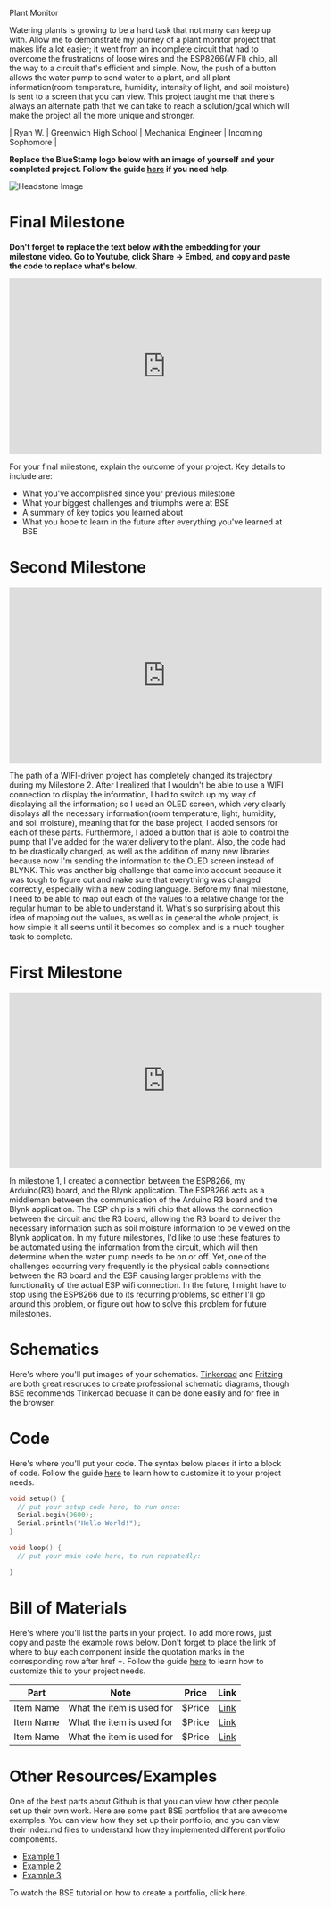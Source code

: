 Plant Monitor 

Watering plants is growing to be a hard task that not many can keep up with. Allow me to demonstrate my journey of a plant monitor project that makes life a lot easier; it went from an incomplete circuit that had to overcome the frustrations of loose wires and the ESP8266(WIFI) chip, all the way to a circuit that's efficient and simple. Now, the push of a button allows the water pump to send water to a plant, and all plant information(room temperature, humidity, intensity of light, and soil moisture) is sent to a screen that you can view. This project taught me that there's always an alternate path that we can take to reach a solution/goal which will make the project all the more unique and stronger. 


| Ryan W. | Greenwich High School | Mechanical Engineer | Incoming Sophomore |

**Replace the BlueStamp logo below with an image of yourself and your completed project. Follow the guide [here](https://tomcam.github.io/least-github-pages/adding-images-github-pages-site.html) if you need help.**

![Headstone Image](logo.svg)
  
# Final Milestone

**Don't forget to replace the text below with the embedding for your milestone video. Go to Youtube, click Share -> Embed, and copy and paste the code to replace what's below.**

<iframe width="560" height="315" src="https://www.youtube.com/embed/F7M7imOVGug" title="YouTube video player" frameborder="0" allow="accelerometer; autoplay; clipboard-write; encrypted-media; gyroscope; picture-in-picture; web-share" allowfullscreen></iframe>

For your final milestone, explain the outcome of your project. Key details to include are:
- What you've accomplished since your previous milestone
- What your biggest challenges and triumphs were at BSE
- A summary of key topics you learned about
- What you hope to learn in the future after everything you've learned at BSE



# Second Milestone

<iframe width="560" height="315" src="https://www.youtube.com/embed/r4cs4SHCONk" title="YouTube video player" frameborder="0" allow="accelerometer; autoplay; clipboard-write; encrypted-media; gyroscope; picture-in-picture; web-share" allowfullscreen></iframe>


The path of a WIFI-driven project has completely changed its trajectory during my Milestone 2. After I realized that I wouldn't be able to use a WIFI connection to display the information, I had to switch up my way of displaying all the information; so I used an OLED screen, which very clearly displays all the necessary information(room temperature, light, humidity, and soil moisture), meaning that for the base project, I added sensors for each of these parts. Furthermore, I added a button that is able to control the pump that I've added for the water delivery to the plant. Also, the code had to be drastically changed, as well as the addition of many new libraries because now I'm sending the information to the OLED screen instead of BLYNK. This was another big challenge that came into account because it was tough to figure out and make sure that everything was changed correctly, especially with a new coding language. Before my final milestone, I need to be able to map out each of the values to a relative change for the regular human to be able to understand it. What's so surprising about this idea of mapping out the values, as well as in general the whole project, is how simple it all seems until it becomes so complex and is a much tougher task to complete. 

# First Milestone

<iframe width="560" height="315" src="https://www.youtube.com/embed/mhgGyL9YesA" title="YouTube video player" frameborder="0" allow="accelerometer; autoplay; clipboard-write; encrypted-media; gyroscope; picture-in-picture; web-share" allowfullscreen></iframe>

In milestone 1, I created a connection between the ESP8266, my Arduino(R3) board, and the Blynk application. The ESP8266 acts as a middleman between the communication of the Arduino R3 board and the Blynk application. The ESP chip is a wifi chip that allows the connection between the circuit and the R3 board, allowing the R3 board to deliver the necessary information such as soil moisture information to be viewed on the Blynk application. In my future milestones, I'd like to use these features to be automated using the information from the circuit, which will then determine when the water pump needs to be on or off. Yet, one of the challenges occurring very frequently is the physical cable connections between the R3 board and the ESP causing larger problems with the functionality of the actual ESP wifi connection. In the future, I might have to stop using the ESP8266 due to its recurring problems, so either I'll go around this problem, or figure out how to solve this problem for future milestones. 


# Schematics 
Here's where you'll put images of your schematics. [Tinkercad](https://www.tinkercad.com/blog/official-guide-to-tinkercad-circuits) and [Fritzing](https://fritzing.org/learning/) are both great resoruces to create professional schematic diagrams, though BSE recommends Tinkercad becuase it can be done easily and for free in the browser. 

# Code
Here's where you'll put your code. The syntax below places it into a block of code. Follow the guide [here]([url](https://www.markdownguide.org/extended-syntax/)) to learn how to customize it to your project needs. 

```c++
void setup() {
  // put your setup code here, to run once:
  Serial.begin(9600);
  Serial.println("Hello World!");
}

void loop() {
  // put your main code here, to run repeatedly:

}
```

# Bill of Materials
Here's where you'll list the parts in your project. To add more rows, just copy and paste the example rows below.
Don't forget to place the link of where to buy each component inside the quotation marks in the corresponding row after href =. Follow the guide [here]([url](https://www.markdownguide.org/extended-syntax/)) to learn how to customize this to your project needs. 

| **Part** | **Note** | **Price** | **Link** |
|:--:|:--:|:--:|:--:|
| Item Name | What the item is used for | $Price | <a href="https://www.amazon.com/Arduino-A000066-ARDUINO-UNO-R3/dp/B008GRTSV6/"> Link </a> |
| Item Name | What the item is used for | $Price | <a href="https://www.amazon.com/Arduino-A000066-ARDUINO-UNO-R3/dp/B008GRTSV6/"> Link </a> |
| Item Name | What the item is used for | $Price | <a href="https://www.amazon.com/Arduino-A000066-ARDUINO-UNO-R3/dp/B008GRTSV6/"> Link </a> |

# Other Resources/Examples
One of the best parts about Github is that you can view how other people set up their own work. Here are some past BSE portfolios that are awesome examples. You can view how they set up their portfolio, and you can view their index.md files to understand how they implemented different portfolio components.
- [Example 1](https://trashytuber.github.io/YimingJiaBlueStamp/)
- [Example 2](https://sviatil0.github.io/Sviatoslav_BSE/)
- [Example 3](https://arneshkumar.github.io/arneshbluestamp/)

To watch the BSE tutorial on how to create a portfolio, click here.
